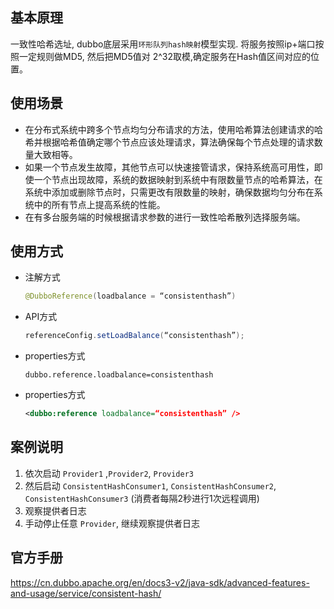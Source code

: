 ## 基本原理
一致性哈希选址, dubbo底层采用`环形队列hash映射`模型实现. 将服务按照ip+端口按照一定规则做MD5, 然后把MD5值对 2^32取模,确定服务在Hash值区间对应的位置。

## 使用场景
- 在分布式系统中跨多个节点均匀分布请求的方法，使用哈希算法创建请求的哈希并根据哈希值确定哪个节点应该处理请求，算法确保每个节点处理的请求数量大致相等。
- 如果一个节点发生故障，其他节点可以快速接管请求，保持系统高可用性，即使一个节点出现故障，系统的数据映射到系统中有限数量节点的哈希算法，在系统中添加或删除节点时，只需更改有限数量的映射，确保数据均匀分布在系统中的所有节点上提高系统的性能。
- 在有多台服务端的时候根据请求参数的进行一致性哈希散列选择服务端。


## 使用方式
- 注解方式
    ```java  
    @DubboReference(loadbalance = “consistenthash”)  
    ```
- API方式
    ```java  
    referenceConfig.setLoadBalance(“consistenthash”);
    ```
- properties方式
    ```properties  
    dubbo.reference.loadbalance=consistenthash
    ```
- properties方式
    ```xml  
    <dubbo:reference loadbalance=“consistenthash” />
    ```

## 案例说明
1. 依次启动 `Provider1` ,`Provider2`, `Provider3` 
2. 然后启动 `ConsistentHashConsumer1`, `ConsistentHashConsumer2`, `ConsistentHashConsumer3` (消费者每隔2秒进行1次远程调用)
3. 观察提供者日志
4. 手动停止任意 `Provider`, 继续观察提供者日志

## 官方手册
https://cn.dubbo.apache.org/en/docs3-v2/java-sdk/advanced-features-and-usage/service/consistent-hash/